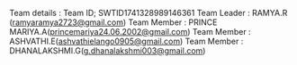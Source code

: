 Team details : Team ID;
SWTID1741328989146361
Team Leader : RAMYA.R (ramyaramya2723@gmail.com)
Team Member : PRINCE MARIYA.A(princemariya24.06.2002@gmail.com)
Team Member : ASHVATHI.E(ashvathielango0905@gmail.com)
Team Member : DHANALAKSHMI.G(g.dhanalakshmi003@gmail.com)
